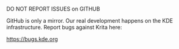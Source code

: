 DO NOT REPORT ISSUES on GITHUB

GitHub is only a mirror. Our real development happens on
the KDE infrastructure. Report bugs against Krita here:

https://bugs.kde.org

